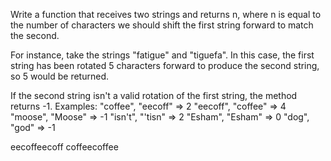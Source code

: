 Write a function that receives two strings and returns n,
 where n is equal to the number of characters we should shift the first string
 forward to match the second.

For instance, take the strings "fatigue" and "tiguefa". In this case,
the first string has been rotated 5 characters forward to produce the second string,
 so 5 would be returned.

If the second string isn't a valid rotation of the first string, the method returns -1.
Examples:
"coffee", "eecoff" => 2
"eecoff", "coffee" => 4
"moose", "Moose" => -1
"isn't", "'tisn" => 2
"Esham", "Esham" => 0
"dog", "god" => -1

eecoffeecoff
coffeecoffee